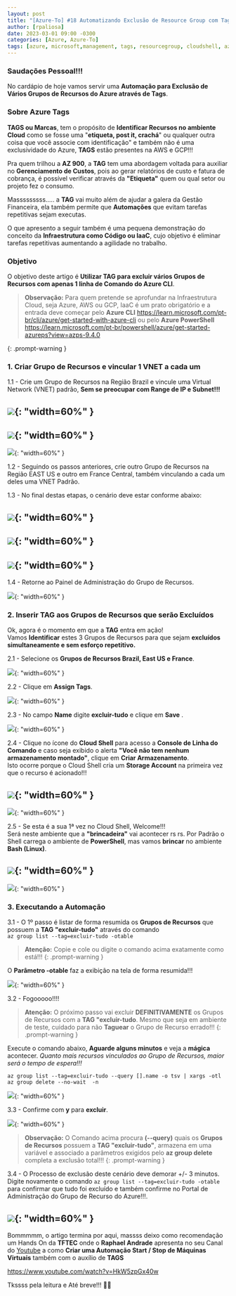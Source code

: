 ```yaml
---
layout: post
title: "[Azure-To] #18 Automatizando Exclusão de Resource Group com Tags [Portal]"
author: [rpaliosa]
date: 2023-03-01 09:00 -0300
categories: [Azure, Azure-To]
tags: [azure, microsoft,management, tags, resourcegroup, cloudshell, azurecli, az104]
---
```


### Saudações Pessoal!!!

No cardápio de hoje vamos servir uma **Automação para Exclusão de Vários Grupos de Recursos do Azure através de Tags**.

### **Sobre Azure Tags**

**TAGS ou Marcas**, tem o propósito de **Identificar Recursos no ambiente Cloud** como se fosse uma "**etiqueta, post it, crachá**" ou qualquer outra coisa que você associe com identificação" e também não é uma exclusividade do Azure, **TAGS** estão presentes na AWS e GCP!!!

Pra quem trilhou a **AZ 900**, a **TAG** tem uma abordagem voltada para auxiliar no **Gerenciamento de Custos**, pois ao gerar relatórios de custo e fatura de cobrança, é possível verificar através da **"Etiqueta"** quem ou qual setor ou projeto fez o consumo. 

Masssssssss..... a **TAG** vai muito além de ajudar a galera da Gestão Financeira, ela também permite que **Automações** que evitam tarefas repetitivas sejam executas.

O que apresento a seguir também é uma pequena demonstração do conceito da **Infraestrutura como Código ou IaaC**, cujo objetivo é eliminar tarefas repetitivas aumentando a agilidade no trabalho.

### **Objetivo**

O objetivo deste artigo é **Utilizar TAG para excluir vários Grupos de Recursos com apenas 1 linha de Comando do Azure CLI**.

>**Observação:** Para quem pretende se aprofundar na Infraestrutura Cloud, seja Azure, AWS ou GCP, IaaC é um prato obrigatório e a entrada deve começar pelo **Azure CLI** 
<a href="https://learn.microsoft.com/pt-br/cli/azure/get-started-with-azure-cli" target="_blank">https://learn.microsoft.com/pt-br/cli/azure/get-started-with-azure-cli</a> ou pelo **Azure PowerShell** <a href="https://learn.microsoft.com/pt-br/powershell/azure/get-started-azureps?view=azps-9.4.0" target="_blank">https://learn.microsoft.com/pt-br/powershell/azure/get-started-azureps?view=azps-9.4.0</a>

{: .prompt-warning }

### **1. Criar Grupo de Recursos e vincular 1 VNET a cada um**

1.1 - Crie um Grupo de Recursos na Região Brazil e vincule uma Virtual Network (VNET) padrão, **Sem se preocupar com Range de IP e Subnet!!!**  

![](/assets/img/61/azure-to-18-tag1.png){: "width=60%" }
---
![](/assets/img/61/azure-to-18-tag2.png){: "width=60%" }
---
![](/assets/img/61/azure-to-18-tag3.png){: "width=60%" }


1.2 - Seguindo os passos anteriores, crie outro Grupo de Recursos na Região EAST US e outro em France Central, também vinculando a cada um deles uma VNET Padrão.

1.3 - No final destas etapas, o cenário deve estar conforme abaixo:

![](/assets/img/61/azure-to-18-tag4.png){: "width=60%" }
---
![](/assets/img/61/azure-to-18-tag5.png){: "width=60%" }
---
![](/assets/img/61/azure-to-18-tag6.png){: "width=60%" }
---

1.4 - Retorne ao Painel de Administração do Grupo de Recursos.

![](/assets/img/61/azure-to-18-tag7.png){: "width=60%" }

### **2. Inserir TAG aos Grupos de Recursos que serão Excluídos**

Ok, agora é o momento em que a **TAG** entra em ação!<br>
Vamos **Identificar** estes 3 Grupos de Recursos para que sejam **excluídos simultaneamente e sem esforço repetitivo.**

2.1 - Selecione os **Grupos de Recursos Brazil, East US e France**.

![](/assets/img/61/azure-to-18-tag8.png){: "width=60%" }

2.2 - Clique em **Assign Tags**.

![](/assets/img/61/azure-to-18-tag9.png){: "width=60%" }

2.3 - No campo **Name** digite **excluir-tudo** e clique em **Save** .

![](/assets/img/61/azure-to-18-tag10.png){: "width=60%" }

2.4 - Clique no ícone do **Cloud Shell** para acesso a **Console de Linha do Comando** e caso seja exibido o alerta **"Você não tem nenhum armazenamento montado"**, clique em **Criar Armazenamento**. <br>
Isto ocorre porque o Cloud Shell cria um **Storage Account** na primeira vez que o recurso é acionado!!!

![](/assets/img/61/azure-to-18-tag11.png){: "width=60%" }
---
![](/assets/img/61/azure-to-18-tag12.png){: "width=60%" }

2.5 - Se esta é a sua 1ª vez no Cloud Shell, Welcome!!!<br>
Será neste ambiente que a **"brincadeira"** vai acontecer rs rs. Por Padrão o Shell carrega o ambiente de **PowerShell**, mas vamos **brincar** no ambiente **Bash (Linux)**.

![](/assets/img/61/azure-to-18-tag13.png){: "width=60%" }
---
![](/assets/img/61/azure-to-18-tag14.png){: "width=60%" }

### **3. Executando a Automação**

3.1 - O 1º passo é listar de forma resumida os **Grupos de Recursos**  que possuem a **TAG** **"excluir-tudo"** através do comando <br>
```az group list --tag=excluir-tudo -otable```

>**Atenção:** Copie e cole ou digite o comando acima exatamente como está!!!
{: .prompt-warning }

O **Parâmetro -otable** faz a exibição na tela de forma resumida!!!

![](/assets/img/61/azure-to-18-tag15.png){: "width=60%" }


3.2 - Fogooooo!!!!

>**Atenção:** O próximo passo vai excluir **DEFINITIVAMENTE**  os Grupos de Recursos com a **TAG "excluir-tudo**. Mesmo que seja em ambiente de teste, cuidado para não **Taguear** o Grupo de Recurso errado!!! 
{: .prompt-warning }

Execute o comando abaixo, **Aguarde alguns minutos** e veja a **mágica** acontecer. 
*Quanto mais recursos vinculados ao Grupo de Recursos, maior será o tempo de espera!!!*

```
az group list --tag=excluir-tudo --query [].name -o tsv | xargs -otl az group delete --no-wait  -n
```

![](/assets/img/61/azure-to-18-tag16.png){: "width=60%" }

3.3 - Confirme com **y** para **excluir**.

![](/assets/img/61/azure-to-18-tag17.png){: "width=60%" }

>**Observação:** O Comando acima procura **(--query)** quais os **Grupos de Recursos** possuem a **TAG "excluir-tudo"**, armazena em uma variável e associado a parâmetros exigidos pelo **az group delete** completa a exclusão total!!!
{: .prompt-warning }

3.4 - O Processo de exclusão deste cenário deve demorar +/- 3 minutos. <br>
Digite novamente o comando 
```az group list --tag=excluir-tudo -otable``` para confirmar que tudo foi excluído e também confirme no Portal de Administração do Grupo de Recurso do Azure!!!.

![](/assets/img/61/azure-to-18-tag18.png){: "width=60%" }
---

Bommmmm, o artigo termina por aqui, massss deixo como recomendação um Hands On da **TFTEC** onde o **Raphael Andrade** apresenta no seu Canal do <a href="https://www.youtube.com/watch?v=HkW5zpGx40w" target="_blank">Youtube</a>  a como **Criar uma Automação Start / Stop de Máquinas Virtuais** também com o auxílio de **TAGS** 
 
https://www.youtube.com/watch?v=HkW5zpGx40w

Tkssss pela leitura e Até breve!!! 🍻🚀 